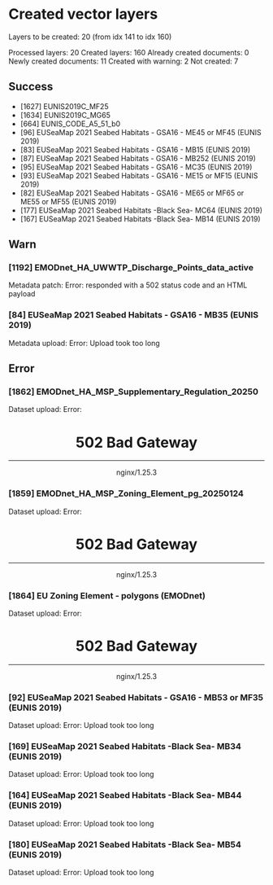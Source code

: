 # Created vector layers

Layers to be created: 20 (from idx 141 to idx 160)

Processed layers: 20
Created layers: 160
Already created documents: 0
Newly created documents: 11
Created with warning: 2
Not created: 7

## Success

- [1627] EUNIS2019C_MF25
- [1634] EUNIS2019C_MG65
- [664] EUNIS_CODE_A5_51_b0
- [96] EUSeaMap 2021 Seabed Habitats  - GSA16 - ME45 or MF45 (EUNIS 2019)
- [83] EUSeaMap 2021 Seabed Habitats - GSA16 - MB15 (EUNIS 2019)
- [87] EUSeaMap 2021 Seabed Habitats - GSA16 - MB252 (EUNIS 2019)
- [95] EUSeaMap 2021 Seabed Habitats - GSA16 - MC35  (EUNIS 2019)
- [93] EUSeaMap 2021 Seabed Habitats - GSA16 - ME15 or MF15 (EUNIS 2019)
- [82] EUSeaMap 2021 Seabed Habitats - GSA16 - ME65 or MF65 or ME55 or MF55 (EUNIS 2019)
- [177] EUSeaMap 2021 Seabed Habitats -Black Sea-  MC64 (EUNIS 2019)
- [167] EUSeaMap 2021 Seabed Habitats -Black Sea- MB14 (EUNIS 2019)

## Warn

### [1192] EMODnet_HA_UWWTP_Discharge_Points_data_active

Metadata patch: Error: responded with a 502 status code and an HTML payload

### [84] EUSeaMap 2021 Seabed Habitats - GSA16 - MB35 (EUNIS 2019)

Metadata upload: Error: Upload took too long

## Error

### [1862] EMODnet_HA_MSP_Supplementary_Regulation_20250

Dataset upload: Error: <html>
<head><title>502 Bad Gateway</title></head>
<body>
<center><h1>502 Bad Gateway</h1></center>
<hr><center>nginx/1.25.3</center>
</body>
</html>


### [1859] EMODnet_HA_MSP_Zoning_Element_pg_20250124

Dataset upload: Error: <html>
<head><title>502 Bad Gateway</title></head>
<body>
<center><h1>502 Bad Gateway</h1></center>
<hr><center>nginx/1.25.3</center>
</body>
</html>


### [1864] EU Zoning Element - polygons (EMODnet)

Dataset upload: Error: <html>
<head><title>502 Bad Gateway</title></head>
<body>
<center><h1>502 Bad Gateway</h1></center>
<hr><center>nginx/1.25.3</center>
</body>
</html>


### [92] EUSeaMap 2021 Seabed Habitats - GSA16 - MB53 or MF35 (EUNIS 2019)

Dataset upload: Error: Upload took too long

### [169] EUSeaMap 2021 Seabed Habitats -Black Sea- MB34 (EUNIS 2019)

Dataset upload: Error: Upload took too long

### [164] EUSeaMap 2021 Seabed Habitats -Black Sea- MB44 (EUNIS 2019)

Dataset upload: Error: Upload took too long

### [180] EUSeaMap 2021 Seabed Habitats -Black Sea- MB54 (EUNIS 2019)

Dataset upload: Error: Upload took too long
